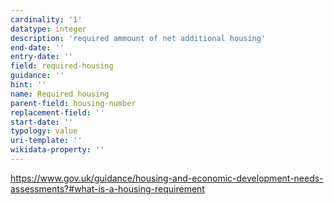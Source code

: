 ```yaml
---
cardinality: '1'
datatype: integer
description: 'required ammount of net additional housing'
end-date: ''
entry-date: ''
field: required-housing 
guidance: ''
hint: ''
name: Required housing
parent-field: housing-number
replacement-field: ''
start-date: ''
typology: value
uri-template: ''
wikidata-property: ''
---
```


https://www.gov.uk/guidance/housing-and-economic-development-needs-assessments?#what-is-a-housing-requirement
